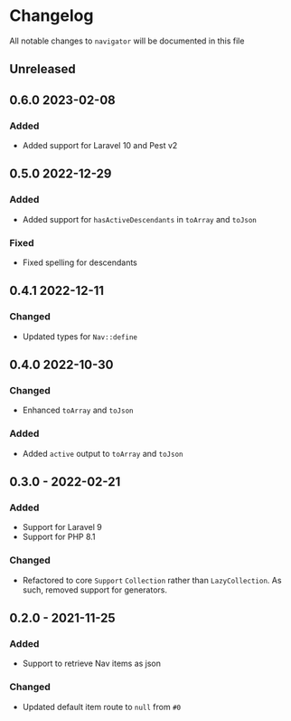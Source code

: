 # Changelog

All notable changes to `navigator` will be documented in this file

## Unreleased

## 0.6.0 2023-02-08
### Added
- Added support for Laravel 10 and Pest v2

## 0.5.0 2022-12-29
### Added
- Added support for `hasActiveDescendants` in `toArray` and `toJson`

### Fixed
- Fixed spelling for descendants

## 0.4.1 2022-12-11
### Changed
- Updated types for `Nav::define`

## 0.4.0 2022-10-30
### Changed
- Enhanced `toArray` and `toJson`

### Added
- Added `active` output to `toArray` and `toJson`

## 0.3.0 - 2022-02-21
### Added
- Support for Laravel 9
- Support for PHP 8.1

### Changed
- Refactored to core `Support` `Collection` rather than `LazyCollection`. As such, removed support for generators.

## 0.2.0 - 2021-11-25

### Added
- Support to retrieve Nav items as json

### Changed
- Updated default item route to `null` from `#0`
